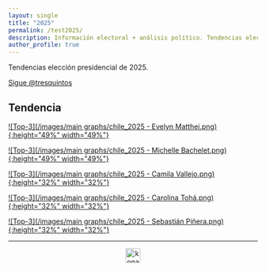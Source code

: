 ```yaml
---
layout: single
title: "2025"
permalink: /test2025/
description: Información electoral + análisis político. Tendencias elección presidencial 2025.
author_profile: true
---
```


Tendencias elección presidencial de 2025.

<a href="https://twitter.com/tresquintos?ref_src=twsrc%5Etfw" class="twitter-follow-button" data-show-count="false">Sigue @tresquintos</a><script async src="https://platform.twitter.com/widgets.js" charset="utf-8"></script>

## Tendencia

[![Top-3](/images/main graphs/chile_2025 - Evelyn Matthei.png){:height="49%" width="49%"}](https://tresquintos.cl/2025/) 

[![Top-3](/images/main graphs/chile_2025 - Michelle Bachelet.png){:height="49%" width="49%"}](https://tresquintos.cl/2025/)

[![Top-3](/images/main graphs/chile_2025 - Camila Vallejo.png){:height="32%" width="32%"}](https://tresquintos.cl/2025/) 

[![Top-3](/images/main graphs/chile_2025 - Carolina Tohá.png){:height="32%" width="32%"}](https://tresquintos.cl/2025/) 

[![Top-3](/images/main graphs/chile_2025 - Sebastián Piñera.png){:height="32%" width="32%"}](https://tresquintos.cl/2025/) 


---

<!-- NES -->
<script src="/js/topsecret.js"></script>


<!-- NES -->
<style>
.aligncenter {
    text-align: center;
}
</style>
<p class="aligncenter">
    <img src="/images/nes.png" width="30" height="30" alt="konami" />
</p>


<!-- Favicon -->
<link rel="apple-touch-icon" sizes="180x180" href="/apple-touch-icon.png">
<link rel="icon" type="image/png" sizes="32x32" href="/favicon-32x32.png">
<link rel="icon" type="image/png" sizes="16x16" href="/favicon-16x16.png">
<link rel="manifest" href="/site.webmanifest">
<link rel="mask-icon" href="/safari-pinned-tab.svg" color="#5bbad5">
<meta name="msapplication-TileColor" content="#b91d47">
<meta name="theme-color" content="#ffffff">
